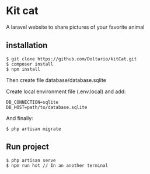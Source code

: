 # Kit cat

A laravel website to share pictures of your favorite animal

## installation

```
$ git clone https://github.com/Doltario/kitCat.git
$ composer install
$ npm install
```
Then create file database/database.sqlite

Create local environment file (.env.local) and add:
```
DB_CONNECTION=sqlite
DB_HOST=path/to/database.sqlite
```

And finally:
```
$ php artisan migrate
```

## Run project

```
$ php artisan serve
$ npm run hot // In an another terminal
```
